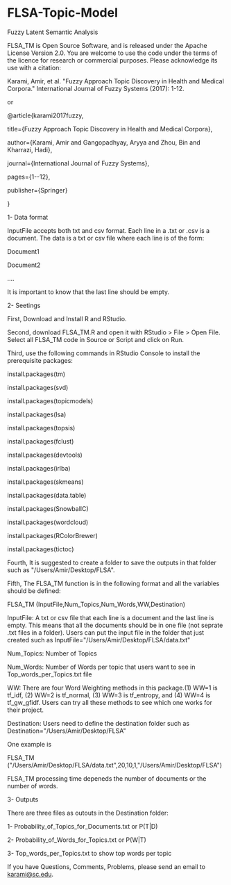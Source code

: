 # FLSA-Topic-Model

Fuzzy Latent Semantic Analysis 

FLSA_TM is Open Source Software, and is released under the Apache License Version 2.0. You are welcome to use the code under the terms of the licence for research or commercial purposes. Please acknowledge its use with a citation:

Karami, Amir, et al. "Fuzzy Approach Topic Discovery in Health and Medical Corpora." International Journal of Fuzzy Systems (2017): 1-12.

or 

@article{karami2017fuzzy,

  title={Fuzzy Approach Topic Discovery in Health and Medical Corpora},
  
  author={Karami, Amir and Gangopadhyay, Aryya and Zhou, Bin and Kharrazi, Hadi},
  
  journal={International Journal of Fuzzy Systems},
  
  pages={1--12},
  
  publisher={Springer}
  
}





1- Data format

InputFile accepts both txt and csv format. Each line in a .txt or .csv is a document. The data is a txt or csv file where each line is of the form:

Document1

Document2

....

It is important to know that the last line should be empty. 




2- Seetings

First, Download and Install R and RStudio. 

Second, download FLSA_TM.R and open it with RStudio >  File > Open File. Select all FLSA_TM code in Source or Script and click on Run.

Third, use the following commands in RStudio Console to install the prerequisite packages: 

install.packages(tm)

install.packages(svd)

install.packages(topicmodels)

install.packages(lsa)

install.packages(topsis)

install.packages(fclust)

install.packages(devtools)

install.packages(irlba)

install.packages(skmeans)

install.packages(data.table)

install.packages(SnowballC)

install.packages(wordcloud)

install.packages(RColorBrewer)

install.packages(tictoc)

Fourth, It is suggested to create a folder to save the outputs in that folder such as "/Users/Amir/Desktop/FLSA".

Fifth, The FLSA_TM function is in the following format and all the variables should be defined:

FLSA_TM (InputFile,Num_Topics,Num_Words,WW,Destination)

InputFile: A txt or csv file that each line is a document and the last line is empty. This means that all the documents should be in one file (not seprate .txt files in a folder). Users can put the input file in the folder that just created such as InputFile="/Users/Amir/Desktop/FLSA/data.txt"

Num_Topics: Number of Topics

Num_Words: Number of Words per topic that users want to see in Top_words_per_Topics.txt file

WW: There are four Word Weighting methods in this package.(1) WW=1 is tf_idf, (2) WW=2 is tf_normal, (3) WW=3 is tf_entropy, and (4) WW=4 is tf_gw_gfidf. Users can try all these methods to see which one works for their project. 

Destination: Users need to define the destination folder such as Destination="/Users/Amir/Desktop/FLSA"

One example is 

FLSA_TM ("/Users/Amir/Desktop/FLSA/data.txt",20,10,1,"/Users/Amir/Desktop/FLSA")


FLSA_TM processing time depeneds the number of documents or the number of words.



3- Outputs

There are three files as outouts in the Destination folder:

1- Probability_of_Topics_for_Documents.txt or P(T|D)

2- Probability_of_Words_for_Topics.txt or P(W|T)

3- Top_words_per_Topics.txt to show top words per topic



If you have Questions, Comments, Problems, please send an email to karami@sc.edu. 



